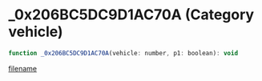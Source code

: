 # _0x206BC5DC9D1AC70A (Category vehicle)

```js
function _0x206BC5DC9D1AC70A(vehicle: number, p1: boolean): void
```

[filename](_0x206BC5DC9D1AC70A_m.md ':include')